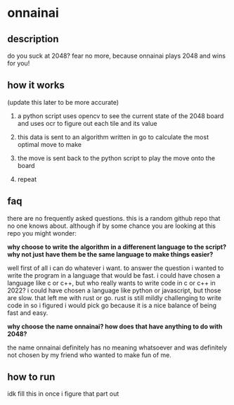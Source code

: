 # onnainai

## description

do you suck at 2048? fear no more, because onnainai plays 2048 and wins for
you!

## how it works

(update this later to be more accurate)

 1. a python script uses opencv to see the current state of the 2048 board and
    uses ocr to figure out each tile and its value

 2. this data is sent to an algorithm written in go to calculate the most 
    optimal move to make

 3. the move is sent back to the python script to play the move onto the board

 4. repeat

## faq

there are no frequently asked questions. this is a random github repo that no
one knows about. although if by some chance you are looking at this repo you
might wonder: 

**why choose to write the algorithm in a differenent language to the script?
why not just have them be the same language to make things easier?**

well first of all i can do whatever i want. to answer the question i wanted to
write the program in a language that would be fast. i could have chosen a
language like c or c++, but who really wants to write code in c or c++ in 2022?
i could have chosen a language like python or javascript, but those are slow.
that left me with rust or go. rust is still mildly challenging to write code in
so i figured i would pick go because it is a nice balance of being fast and
easy.

**why choose the name onnainai? how does that have anything to do with 2048?**

the name onnainai definitely has no meaning whatsoever and was definitely not 
chosen by my friend who wanted to make fun of me.

## how to run

idk fill this in once i figure that part out

